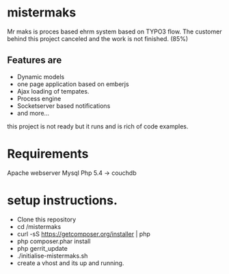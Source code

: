 # mistermaks
Mr maks is proces based ehrm system based on TYPO3 flow.
The customer behind this project canceled 
and the work is not finished. (85%)

Features are
------------
- Dynamic models
- one page application based on emberjs 
- Ajax loading of tempates.
- Process engine
- Socketserver based notifications
- and more...
 

this project is not ready but it runs and is rich of code examples.

Requirements
============
Apache webserver
Mysql
Php 5.4 ->
couchdb

setup instructions.
===================
-  Clone this repository
-  cd /mistermaks
-  curl -sS https://getcomposer.org/installer | php
-  php composer.phar install
-  php gerrit_update
-  ./initialise-mistermaks.sh
-  create a vhost and its up and running.

